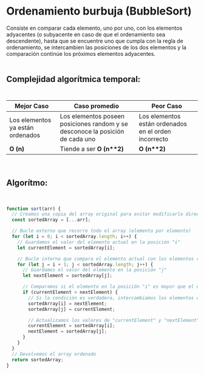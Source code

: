 # Ordenamiento burbuja (BubbleSort)

Consiste en comparar cada elemento, uno por uno, con los elementos adyacentes (o subyacente en caso de que el ordenamiento sea descendente), hasta que se encuentre uno que cumpla con la regla de ordenamiento, se intercambien las posiciones de los dos elementos y la comparación continúe los próximos elementos adyacentes.  
<br>
## Complejidad algorítmica temporal: <br><br>

| Mejor Caso | Caso promedio | Peor Caso |
| --- | --- | --- |
| Los elementos ya están ordenados | Los elementos poseen posiciones random y se desconoce la posición de cada uno | Los elementos están ordenados en el orden incorrecto |
| <strong>O (n)</strong> | Tiende a ser <strong>O (n**2)</strong>  | <strong>O (n**2)</strong> |

<br>

## Algorítmo: 

<br>

```js
function sort(arr) {
  // Creamos una copia del array original para evitar modificarlo directamente
  const sortedArray = [...arr];

  // Bucle externo que recorre todo el array (elemento por elemento)
  for (let i = 0; i < sortedArray.length; i++) {
    // Guardamos el valor del elemento actual en la posición "i"
    let currentElement = sortedArray[i];

    // Bucle interno que compara el elemento actual con los elementos restantes
    for (let j = i + 1; j < sortedArray.length; j++) {
      // Guardamos el valor del elemento en la posición "j"
      let nextElement = sortedArray[j];

      // Comparamos si el elemento en la posición "i" es mayor que el elemento en la posición "j"
      if (currentElement > nextElement) {
        // Si la condición es verdadera, intercambiamos los elementos de posición para que el menor quede primero
        sortedArray[i] = nextElement;
        sortedArray[j] = currentElement;

        // Actualizamos los valores de "currentElement" y "nextElement" después del intercambio
        currentElement = sortedArray[i];
        nextElement = sortedArray[j];
      }
    }
  }
  // Devolvemos el array ordenado
  return sortedArray;
}
```

